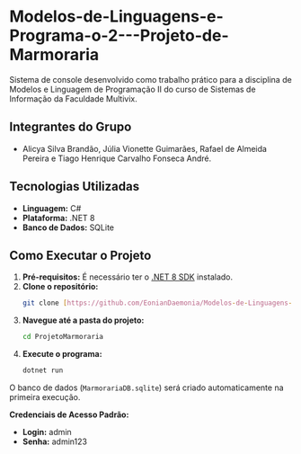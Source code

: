 # Modelos-de-Linguagens-e-Programa-o-2---Projeto-de-Marmoraria

Sistema de console desenvolvido como trabalho prático para a disciplina de Modelos e Linguagem de Programação II do curso de Sistemas de Informação da Faculdade Multivix.

## Integrantes do Grupo

* Alicya Silva Brandão, Júlia Vionette Guimarães, Rafael de Almeida Pereira e Tiago Henrique Carvalho Fonseca André.

## Tecnologias Utilizadas

* **Linguagem:** C#
* **Plataforma:** .NET 8
* **Banco de Dados:** SQLite

## Como Executar o Projeto

1.  **Pré-requisitos:** É necessário ter o [.NET 8 SDK](https://dotnet.microsoft.com/download/dotnet/8.0) instalado.
2.  **Clone o repositório:**
    ```bash
    git clone [https://github.com/EonianDaemonia/Modelos-de-Linguagens-e-Programa-o-2---Projeto-de-Marmoraria]
    ```
3.  **Navegue até a pasta do projeto:**
    ```bash
    cd ProjetoMarmoraria
    ```
4.  **Execute o programa:**
    ```bash
    dotnet run
    ```
O banco de dados (`MarmorariaDB.sqlite`) será criado automaticamente na primeira execução.

**Credenciais de Acesso Padrão:**
* **Login:** admin
* **Senha:** admin123
